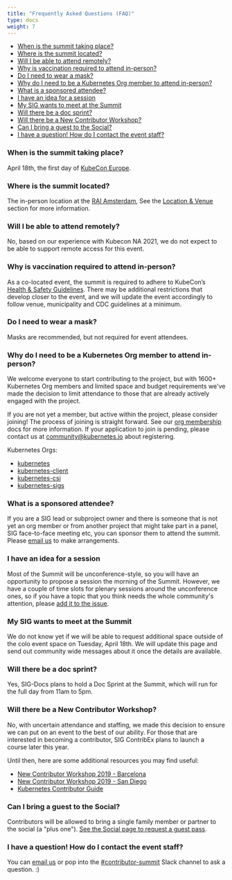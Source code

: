 ```yaml
---
title: "Frequently Asked Questions (FAQ)"
type: docs
weight: 7
---
```


- [When is the summit taking place?](#when-is-the-summit-taking-place)
- [Where is the summit located?](#where-is-the-summit-located)
- [Will I be able to attend remotely?](#will-i-be-able-to-attend-remotely)
- [Why is vaccination required to attend in-person?](#why-is-vaccination-required-to-attend-in-person)
- [Do I need to wear a mask?](#do-i-need-to-wear-a-mask)
- [Why do I need to be a Kubernetes Org member to attend in-person?](#why-do-i-need-to-be-a-kubernetes-org-member-to-attend-in-person)
- [What is a sponsored attendee?](#what-is-a-sponsored-attendee)
- [I have an idea for a session](#i-have-an-idea-for-a-session)
- [My SIG wants to meet at the Summit](#my-sig-wants-to-meet-at-the-summit)
- [Will there be a doc sprint?](#will-there-be-a-doc-sprint)
- [Will there be a New Contributor Workshop?](#will-there-be-a-new-contributor-workshop)
- [Can I bring a guest to the Social?](#can-i-bring-a-guest-to-the-social)
- [I have a question! How do I contact the event staff?](#i-have-a-question-how-do-i-contact-the-event-staff)

### When is the summit taking place?

April 18th, the first day of [KubeCon Europe].

[KubeCon Europe]: https://events.linuxfoundation.org/kubecon-cloudnativecon-europe/

### Where is the summit located?

The in-person location at the
<a href="https://www.rai.nl/en" rel="noopener noreferrer" target="_blank">RAI Amsterdam</a>,
See the [Location & Venue] section for more information.

[Location & Venue]: /events/2023/kcseu/location/

### Will I be able to attend remotely?

No, based on our experience with Kubecon NA 2021, we do not expect to be able
to support remote access for this event.

### Why is vaccination required to attend in-person?

As a co-located event, the summit is required to adhere to KubeCon’s
<a href="https://events.linuxfoundation.org/kubecon-cloudnativecon-europe/attend/health-and-safety/" rel="noopener noreferrer" target="_blank">
Health & Safety Guidelines</a>. There may be additional restrictions that
develop closer to the event, and we will update the event accordingly to follow
venue, municipality and CDC guidelines at a minimum.

### Do I need to wear a mask?

Masks are recommended, but not required for event attendees.

### Why do I need to be a Kubernetes Org member to attend in-person?

We welcome everyone to start contributing to the project, but with 1600+
Kubernetes Org members and limited space and budget requirements we've
made the decision to limit attendance to those that are already actively
engaged with the project.

If you are not yet a member, but active within the project, please consider
joining! The process of joining is straight forward. See our [org membership]
docs for more information. If your application to join is pending, please
contact us at community@kubernetes.io about registering.

Kubernetes Orgs:

<ul>
<li><a href="https://github.com/kubernetes" rel="noopener noreferrer" target="_blank">kubernetes</a></li>
<li><a href="https://github.com/kubernetes-client" rel="noopener noreferrer" target="_blank">kubernetes-client</a></li>
<li><a href="https://github.com/kubernetes-csi rel="noopener noreferrer" target="_blank">kubernetes-csi</a></li>
<li><a href="https://github.com/kubernetes-sigs" rel="noopener noreferrer" target="_blank">kubernetes-sigs</a></li>
</ul>


[org membership]: https://github.com/kubernetes/community/blob/master/community-membership.md#member

### What is a sponsored attendee?

If you are a SIG lead or subproject owner and there is someone that is not yet
an org member or from another project that might take part in a panel,
SIG face-to-face meeting etc, you can sponsor them to attend the summit.
Please [email us] to make arrangements.

### I have an idea for a session

Most of the Summit will be unconference-style, so you will have an opportunity
to propose a session the morning of the Summit.  However, we have a couple of
time slots for plenary sessions around the unconference ones, so if you have 
a topic that you think needs the whole community's attention, please [add it to
the issue](TODO).

### My SIG wants to meet at the Summit

We do not know yet if we will be able to request additional space outside of
the colo event space on Tuesday, April 18th. We will update this page and send
out community wide messages about it once the details are available.

### Will there be a doc sprint?

Yes, SIG-Docs plans to hold a Doc Sprint at the Summit, which will run for the
full day from 11am to 5pm.

### Will there be a New Contributor Workshop?

No, with uncertain attendance and staffing, we made this decision to ensure we
can put on an event to the best of our ability. For those that are interested
in becoming a contributor, SIG ContribEx plans to launch a course later this year.

Until then, here are some additional resources you may find useful:
- [New Contributor Workshop 2019 - Barcelona](https://www.youtube.com/watch?v=BQ7y2TFOzF4&list=PL69nYSiGNLP2WTJ6P8sQenhf0RY-JqF5L)
- [New Contributor Workshop 2019 - San Diego](https://www.youtube.com/watch?v=uUJrGwAom-E&list=PL69nYSiGNLP0OWp38tPBc-jSlMmwWr6Ci&index=15)
- [Kubernetes Contributor Guide](/docs/guide/)

### Can I bring a guest to the Social?

Contributors will be allowed to bring a single family member
or partner to the social (a "plus one"). 
[See the Social page to request a guest pass](https://www.kubernetes.dev/events/2023/kcseu/social/).

### I have a question! How do I contact the event staff?

You can [email us] or pop into the
<a href="https://kubernetes.slack.com/messages/contributor-summit" rel="noopener noreferrer" target="_blank">
#contributor-summit</a> Slack channel to ask a question. :)

[email us]: mailto:community@kubernetes.io
